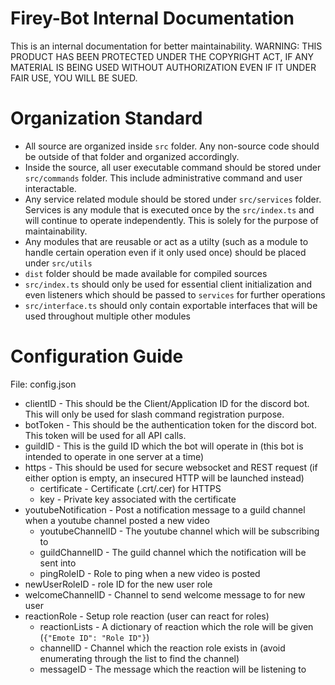 # Firey-Bot Internal Documentation
This is an internal documentation for better maintainability. WARNING: THIS PRODUCT HAS BEEN PROTECTED UNDER THE COPYRIGHT ACT, IF ANY MATERIAL IS BEING USED WITHOUT AUTHORIZATION EVEN IF IT UNDER FAIR USE, YOU WILL BE SUED.


# Organization Standard
* All source are organized inside `src` folder. Any non-source code should be outside of that folder and organized accordingly.
* Inside the source, all user executable command should be stored under `src/commands` folder. This include administrative command and user interactable.
* Any service related module should be stored under `src/services` folder. Services is any module that is executed once by the `src/index.ts` and will continue to operate independently. This is solely for the purpose of maintainability.
* Any modules that are reusable or act as a utilty (such as a module to handle certain operation even if it only used once) should be placed under `src/utils`
* `dist` folder should be made available for compiled sources
* `src/index.ts` should only be used for essential client initialization and even listeners which should be passed to `services` for further operations
* `src/interface.ts` should only contain exportable interfaces that will be used throughout multiple other modules

# Configuration Guide
File: config.json
* clientID - This should be the Client/Application ID for the discord bot. This will only be used for slash command registration purpose.
* botToken - This should be the authentication token for the discord bot. This token will be used for all API calls.
* guildID - This is the guild ID which the bot will operate in (this bot is intended to operate in one server at a time) 
* https - This should be used for secure websocket and REST request (if either option is empty, an insecured HTTP will be launched instead)
    * certificate - Certificate (.crt/.cer) for HTTPS
    * key - Private key associated with the certificate
* youtubeNotification - Post a notification message to a guild channel when a youtube channel posted a new video
    * youtubeChannelID - The youtube channel which will be subscribing to
    * guildChannelID - The guild channel which the notification will be sent into
    * pingRoleID - Role to ping when a new video is posted
* newUserRoleID - role ID for the new user role
* welcomeChannelID - Channel to send welcome message to for new user
* reactionRole - Setup role reaction (user can react for roles)
    * reactionLists - A dictionary of reaction which the role will be given (`{"Emote ID": "Role ID"}`)
    * channelID - Channel which the reaction role exists in (avoid enumerating through the list to find the channel)
    * messageID - The message which the reaction will be listening to
